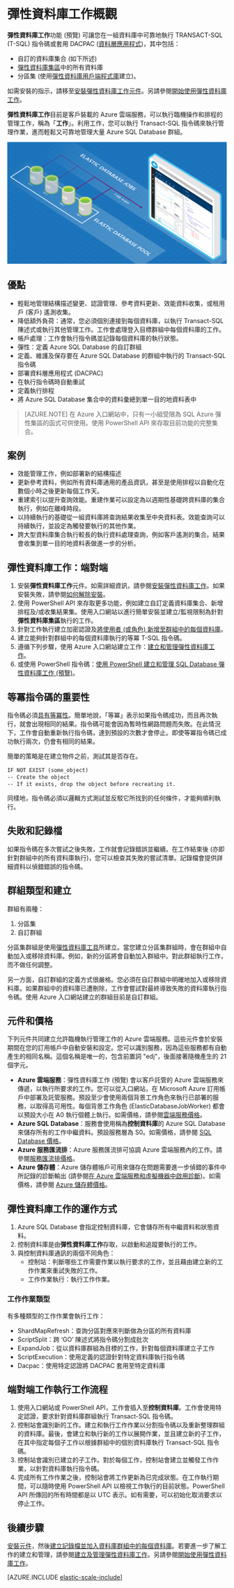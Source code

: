 <properties
	pageTitle="彈性資料庫工作概觀 | Microsoft Azure" 
	description="說明彈性資料庫工作服務" 
	metaKeywords="azure sql database elastic databases" 
	services="sql-database" documentationCenter=""  
	manager="jeffreyg" 
	authors="ddove"/>

<tags 
	ms.service="sql-database" 
	ms.workload="sql-database" 
	ms.tgt_pltfrm="na" 
	ms.devlang="na" 
	ms.topic="article" 
	ms.date="02/23/2016" 
	ms.author="ddove;sidneyh" />

# 彈性資料庫工作概觀

**彈性資料庫工作**功能 (預覽) 可讓您在一組資料庫中可靠地執行 TRANSACT-SQL (T-SQL) 指令碼或套用 DACPAC ([資料層應用程式](https://msdn.microsoft.com/library/ee210546.aspx))，其中包括：

* 自訂的資料庫集合 (如下所述)
* [彈性資料庫集區](sql-database-elastic-pool.md)中的所有資料庫
* 分區集 (使用[彈性資料庫用戶端程式庫](sql-database-elastic-database-client-library.md)建立)。 
 
如需安裝的指示，請移至[安裝彈性資料庫工作元件](sql-database-elastic-jobs-service-installation.md)。另請參閱[開始使用彈性資料庫工作](sql-database-elastic-jobs-getting-started.md)。

**彈性資料庫工作**目前是客戶裝載的 Azure 雲端服務，可以執行臨機操作和排程的管理工作，稱為「**工作**」。利用工作，您可以執行 Transact-SQL 指令碼來執行管理作業，進而輕鬆又可靠地管理大量 Azure SQL Database 群組。

![彈性資料庫工作服務][1]

## 優點
* 輕鬆地管理結構描述變更、認證管理、參考資料更新、效能資料收集，或租用戶 (客戶) 遙測收集。
* 降低額外負荷：通常，您必須個別連接到每個資料庫，以執行 Transact-SQL 陳述式或執行其他管理工作。工作會處理登入目標群組中每個資料庫的工作。
* 帳戶處理：工作會執行指令碼並記錄每個資料庫的執行狀態。 
* 彈性：定義 Azure SQL Database 的自訂群組
* 定義、維護及保存要在 Azure SQL Database 的群組中執行的 Transact-SQL 指令碼 
* 部署資料層應用程式 (DACPAC)
* 在執行指令碼時自動重試
* 定義執行排程
* 將 Azure SQL Database 集合中的資料彙總到單一目的地資料表中

> [AZURE.NOTE] 在 Azure 入口網站中，只有一小組受限為 SQL Azure 彈性集區的函式可供使用。使用 PowerShell API 來存取目前功能的完整集合。

## 案例

* 效能管理工作，例如部署新的結構描述
* 更新參考資料，例如所有資料庫通用的產品資訊，甚至是使用排程以自動化在數個小時之後更新每個工作天。
* 重建索引以提升查詢效能。重建作業可以設定為以週期性基礎跨資料庫的集合執行，例如在離峰時段。
* 以持續執行的基礎從一組資料庫將查詢結果收集至中央資料表。效能查詢可以持續執行，並設定為觸發要執行的其他作業。
* 跨大型資料庫集合執行較長的執行資料處理查詢，例如客戶遙測的集合。結果會收集到單一目的地資料表做進一步的分析。

## 彈性資料庫工作：端對端 
1.	安裝**彈性資料庫工作**元件。如需詳細資訊，請參閱[安裝彈性資料庫工作](sql-database-elastic-jobs-service-installation.md)。如果安裝失敗，請參閱[如何解除安裝](sql-database-elastic-jobs-uninstall.md)。
2.	使用 PowerShell API 來存取更多功能，例如建立自訂定義資料庫集合、新增排程及/或收集結果集。使用入口網站以進行簡單安裝並建立/監視限制為針對**彈性資料庫集區**執行的工作。 
3.	針對工作執行建立加密認證及[將使用者 (或角色) 新增至群組中的每個資料庫](sql-database-security.md)。
4.	建立能夠針對群組中的每個資料庫執行的等冪 T-SQL 指令碼。 
5.	遵循下列步驟，使用 Azure 入口網站建立工作：[建立和管理彈性資料庫工作](sql-database-elastic-jobs-create-and-manage.md)。 
6.	或使用 PowerShell 指令碼：[使用 PowerShell 建立和管理 SQL Database 彈性資料庫工作 (預覽)](sql-database-elastic-jobs-powershell.md)。

## 等冪指令碼的重要性
指令碼必須[具有等冪性](https://en.wikipedia.org/wiki/Idempotence)。簡單地說，「等冪」表示如果指令碼成功，而且再次執行，就會出現相同的結果。指令碼可能會因為暫時性網路問題而失敗。在此情況下，工作會自動重新執行指令碼，達到預設的次數才會停止。即使等冪指令碼已成功執行兩次，仍會有相同的結果。

簡單的策略是在建立物件之前，測試其是否存在。

	IF NOT EXIST (some_object)
	-- Create the object 
	-- If it exists, drop the object before recreating it.

同樣地，指令碼必須以邏輯方式測試並反駁它所找到的任何條件，才能夠順利執行。

## 失敗和記錄檔

如果指令碼在多次嘗試之後失敗，工作就會記錄錯誤並繼續。在工作結束後 (亦即針對群組中的所有資料庫執行)，您可以檢查其失敗的嘗試清單。記錄檔會提供詳細資料以偵錯錯誤的指令碼。

## 群組類型和建立

群組有兩種：

1. 分區集
2. 自訂群組

分區集群組是使用[彈性資料庫工具](sql-database-elastic-scale-introduction.md)所建立。當您建立分區集群組時，會在群組中自動加入或移除資料庫。例如，新的分區將會自動加入群組中。對此群組執行工作，而不做任何調整。

另一方面，自訂群組的定義方式很嚴格。您必須在自訂群組中明確地加入或移除資料庫。如果群組中的資料庫已遭刪除，工作會嘗試對最終導致失敗的資料庫執行指令碼。使用 Azure 入口網站建立的群組目前是自訂群組。


## 元件和價格 
下列元件共同建立允許臨機執行管理工作的 Azure 雲端服務。這些元件會於安裝期間在您的訂用帳戶中自動安裝和設定。您可以識別服務，因為這些服務都有自動產生的相同名稱。這個名稱是唯一的，包含前置詞 "edj"，後面接著隨機產生的 21 個字元。

* **Azure 雲端服務**：彈性資料庫工作 (預覽) 會以客戶託管的 Azure 雲端服務來傳遞，以執行所要求的工作。您可以從入口網站，在 Microsoft Azure 訂用帳戶中部署及託管服務。預設至少會使用兩個背景工作角色來執行已部署的服務，以取得高可用性。每個背景工作角色 (ElasticDatabaseJobWorker) 都會以預設大小在 A0 執行個體上執行。如需價格，請參閱[雲端服務價格](https://azure.microsoft.com/pricing/details/cloud-services/)。 
* **Azure SQL Database**：服務會使用稱為**控制資料庫**的 Azure SQL Database 來儲存所有的工作中繼資料。預設服務層為 S0。如需價格，請參閱 [SQL Database 價格](https://azure.microsoft.com/pricing/details/sql-database/)。
* **Azure 服務匯流排**：Azure 服務匯流排可協調 Azure 雲端服務內的工作。請參閱[服務匯流排價格](https://azure.microsoft.com/pricing/details/service-bus/)。
* **Azure 儲存體**：Azure 儲存體帳戶可用來儲存在問題需要進一步偵錯的事件中所記錄的診斷輸出 (請參閱[在 Azure 雲端服務和虛擬機器中啟用診斷](../cloud-services/cloud-services-dotnet-diagnostics.md))。如需價格，請參閱 [Azure 儲存體價格](https://azure.microsoft.com/pricing/details/storage/)。

## 彈性資料庫工作的運作方式
1.	Azure SQL Database 會指定控制資料庫，它會儲存所有中繼資料和狀態資料。
2.	控制資料庫是由**彈性資料庫工作**存取，以啟動和追蹤要執行的工作。
3.	與控制資料庫通訊的兩個不同角色： 
	* 控制站：判斷哪些工作需要作業以執行要求的工作，並且藉由建立新的工作作業來重試失敗的工作。
	* 工作作業執行：執行工作作業。

### 工作作業類型
有多種類型的工作作業會執行工作：

* ShardMapRefresh：查詢分區對應來判斷做為分區的所有資料庫
* ScriptSplit：跨 ‘GO’ 陳述式將指令碼分割成批次
* ExpandJob：從以資料庫群組為目標的工作，針對每個資料庫建立子工作
* ScriptExecution：使用定義的認證針對特定資料庫執行指令碼
* Dacpac：使用特定認證將 DACPAC 套用至特定資料庫

## 端對端工作執行工作流程
1.	使用入口網站或 PowerShell API，工作會插入至**控制資料庫**。工作會使用特定認證，要求針對資料庫群組執行 Transact-SQL 指令碼。
2.	控制站會識別新的工作。建立和執行工作作業以分割指令碼以及重新整理群組的資料庫。最後，會建立和執行新的工作以展開作業，並且建立新的子工作，在其中指定每個子工作以根據群組中的個別資料庫執行 Transact-SQL 指令碼。
3.	控制站會識別已建立的子工作。對於每個工作，控制站會建立並觸發工作作業，以針對資料庫執行指令碼。 
4.	完成所有工作作業之後，控制站會將工作更新為已完成狀態。在工作執行期間，可以隨時使用 PowerShell API 以檢視工作執行的目前狀態。PowerShell API 所傳回的所有時間都是以 UTC 表示。如有需要，可以初始化取消要求以停止工作。 

## 後續步驟
[安裝元件](sql-database-elastic-jobs-service-installation.md)，然後[建立記錄檔並加入資料庫群組中的每個資料庫](sql-database-security.md)。若要進一步了解工作的建立和管理，請參閱[建立及管理彈性資料庫工作](sql-database-elastic-jobs-create-and-manage.md)。另請參閱[開始使用彈性資料庫工作](sql-database-elastic-jobs-getting-started.md)。

[AZURE.INCLUDE [elastic-scale-include](../../includes/elastic-scale-include.md)]

<!--Image references-->
[1]: ./media/sql-database-elastic-jobs-overview/elastic-jobs.png
<!--anchors-->

<!---HONumber=AcomDC_0224_2016-->